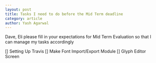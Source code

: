 ```yaml
---
layout: post
title: Tasks I need to do before the Mid Term deadline
category: article
author: Yash Agarwal
---
```


Dave, Eli please fill in your expectations for Mid Term Evaluation so that I can manage my tasks accordingly

[] Setting Up Travis
[] Make Font Import/Export Module
[] Glyph Editor Screen